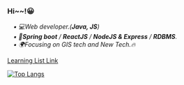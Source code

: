 ### Hi~~!😀

<p>
    <em>
        &emsp;▪ 💻Web developer.(<b>Java, JS</b>)<br>
        &emsp;▪ 📖<b>Spring boot</b> / <b>ReactJS</b> / <b>NodeJS & Express</b> / <b>RDBMS</b>.<br>
        &emsp;▪ 🌍Focusing on GIS tech and New Tech.🔥<br>
      </em>
</p>

[Learning List Link](https://github.com/keepbang/keepbang/blob/master/Llearning%20List.md)

[![Top Langs](https://github-readme-stats.vercel.app/api/top-langs/?username=keepbang&theme=gruvbox&layout=compact)](https://lagmental.net/pages/notme.html)
